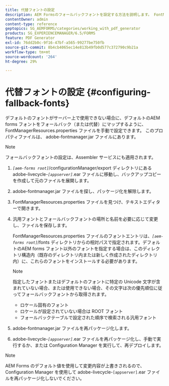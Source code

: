 ```yaml
---
title: 代替フォントの設定
description: AEM Formsのフォールバックフォントを設定する方法を説明します。 FontManagerResources.properties ファイルを使用すると、デフォルトのフォントをフォールバックフォントに手動でマッピングできます。
contentOwner: admin
content-type: reference
geptopics: SG_AEMFORMS/categories/working_with_pdf_generator
products: SG_EXPERIENCEMANAGER/6.5/FORMS
feature: PDF Generator
exl-id: 76dd2b0c-9f16-47bf-a565-99277be750fb
source-git-commit: 8b4cb4065ec14e813b49fb0d577c372790c9b21a
workflow-type: tm+mt
source-wordcount: '264'
ht-degree: 29%

---
```


# 代替フォントの設定 {#configuring-fallback-fonts}

デフォルトのフォントがサーバー上で使用できない場合に、デフォルトのAEM forms フォントをフォールバック（または代替）にマップするように、FontManagerResources.properties ファイルを手動で設定できます。 このプロパティファイルは、 adobe-fontmanager.jar ファイルにあります。

>[!NOTE]
>
>フォールバックフォントの設定は、Assembler サービスにも適用されます。

1. *`[aem-forms root]`*/configurationManager/export ディレクトリにある adobe-livecycle-*`[appserver]`*.ear ファイルに移動し、バックアップコピーを作成して元のファイルを展開します。
1. adobe-fontmanager.jar ファイルを探し、パッケージ化を解除します。
1. FontManagerResources.properties ファイルを見つけ、テキストエディターで開きます。
1. 汎用フォントとフォールバックフォントの場所と名前を必要に応じて変更し、ファイルを保存します。

   FontManagerResources.properties ファイルのフォントエントリは、*`[aem-forms root]`*/fonts ディレクトリからの相対パスで指定されます。デフォルトのAEM forms フォント以外のフォントを指定する場合は、このディレクトリ構造内（既存のディレクトリ内または新しく作成されたディレクトリ内）に、これらのフォントをインストールする必要があります。

   >[!NOTE]
   >
   >指定したフォントまたはデフォルトのフォントに特定の Unicode 文字が含まれていない場合、または使用できない場合、その文字は次の優先順位に従ってフォールバックフォントから取得されます。

   * ロケール固有のフォント
   * ロケールが設定されていない場合は ROOT フォント
   * フォールバックテーブルで設定された順序で検索される汎用フォント

1. adobe-fontmanager.jar ファイルを再パッケージ化します。
1. adobe-livecycle-*`[appserver]`*.ear ファイルを再パッケージ化し、手動で実行するか、または Configuration Manager を実行して、再デプロイします。

>[!NOTE]
>
>AEM Forms のデフォルト値を使用して変更内容が上書きされるので、Configuration Manager を使用して adobe-livecycle-`[appserver]`.ear ファイルを再パッケージ化しないでください。
